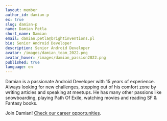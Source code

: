 ```yaml
---
layout: member
author_id: damian-p
ex: true
slug: damian-p
name: Damian Petla
short_name: Damian
email: damian.petla@brightinventions.pl
bio: Senior Android Developer
description: Senior Android Developer
avatar: /images/damian_team_2022.png
avatar_hover: /images/damian_passion2022.png
published: true
language: en
---
```

Damian is a passionate Android Developer with 15 years of experience. Always looking for new challenges, stepping out of his comfort zone by writing articles and speaking at meetups. He has many other passions like snowboarding, playing Path Of Exile, watching movies and reading SF & Fantasy books.

Join Damian! [Check our career opportunities](/career).
